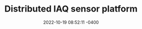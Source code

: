 ---
layout: garden_item
title:  "Distributed IAQ sensor platform"
date:   2022-10-19 08:52:11 -0400
category: IAQ
tags:
  - iaq
  - vgt
status: Empty
type: branch
published: true
permalink: /garden/iaq/distributed_iaq_sensor_platform.html
---